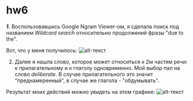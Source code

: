 # hw6

***1.*** Воспользовавшись Google Ngram Viewer-ом, я сделала поиск под названием *Wildcard search* относительно продолжений фразы "due to the". 

Вот, что у меня получилось:
![alt-текст](https://pp.userapi.com/c840327/v840327650/6ebaa/c9DktYYgDN4.jpg "Необязательный титул")



2. Далее я нашла слово, которое может относиться к 2м частям речи: к прилагательному и к глаголу одновременно. Мой выбор пал на слово *deliberate*. В случае прилагательного это значит "преднамеренный", в случае же глагола - "обдумывать".

Результат моих действий можно увидеть на этом графике:
![alt-текст](https://pp.userapi.com/c840327/v840327898/7122e/NfMH32P7AgY.jpg "Необязательный титул")
